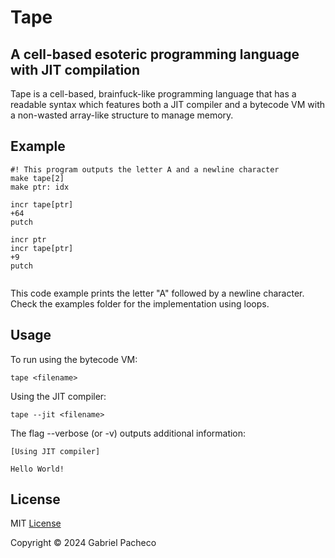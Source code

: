 # Tape

## A cell-based esoteric programming language with JIT compilation
Tape is a cell-based, brainfuck-like programming language that has a readable syntax which features both a JIT compiler and a bytecode VM with a non-wasted array-like structure to manage memory.

## Example

```
#! This program outputs the letter A and a newline character
make tape[2]
make ptr: idx

incr tape[ptr]
+64
putch

incr ptr
incr tape[ptr]
+9
putch
    
```

This code example prints the letter "A" followed by a newline character. Check the examples folder for the implementation using loops.

## Usage
To run using the bytecode VM:

```tape <filename> ```

Using the JIT compiler:

```tape --jit <filename> ```

The flag --verbose (or -v) outputs additional information:
```
[Using JIT compiler]

Hello World!
 ```

## License
MIT [License](LICENSE)

Copyright © 2024 Gabriel Pacheco

